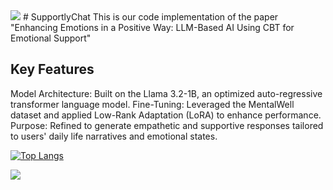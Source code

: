 <img src="https://capsule-render.vercel.app/api?type=waving&color=BDBDC8&height=150&section=header" />
# SupportlyChat
This is our code implementation of the paper "Enhancing Emotions in a Positive Way: LLM-Based AI Using CBT for Emotional Support"

## Key Features

Model Architecture: Built on the Llama 3.2-1B, an optimized auto-regressive transformer language model.
Fine-Tuning: Leveraged the MentalWell dataset and applied Low-Rank Adaptation (LoRA) to enhance performance.
Purpose: Refined to generate empathetic and supportive responses tailored to users' daily life narratives and emotional states.

[![Top Langs](https://github-readme-stats.vercel.app/api/top-langs/?username=dhlim55)](https://github.com/anuraghazra/github-readme-stats)


<img src="https://capsule-render.vercel.app/api?type=waving&color=BDBDC8&height=150&section=footer" />
